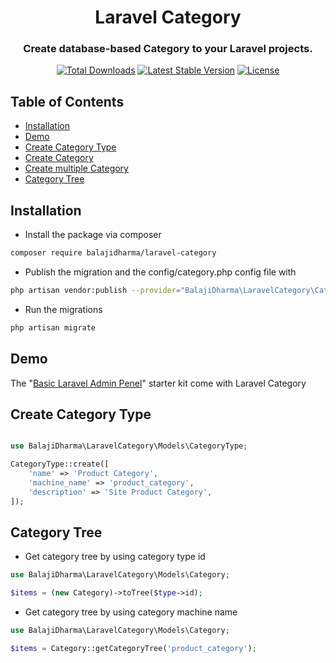 <h1 align="center">Laravel Category</h1>
<h3 align="center">Create database-based Category to your Laravel projects.</h3>
<p align="center">
<a href="https://packagist.org/packages/balajidharma/laravel-category"><img src="https://poser.pugx.org/balajidharma/laravel-category/downloads" alt="Total Downloads"></a>
<a href="https://packagist.org/packages/balajidharma/laravel-category"><img src="https://poser.pugx.org/balajidharma/laravel-category/v/stable" alt="Latest Stable Version"></a>
<a href="https://packagist.org/packages/balajidharma/laravel-category"><img src="https://poser.pugx.org/balajidharma/laravel-category/license" alt="License"></a>
</p>

## Table of Contents

- [Installation](#installation)
- [Demo](#demo)
- [Create Category Type](#create-category-type)
- [Create Category](#create-category)
- [Create multiple Category](#create-multiple-menu-items)
- [Category Tree](#category-tree)

## Installation
- Install the package via composer
```bash
composer require balajidharma/laravel-category
```
- Publish the migration and the config/category.php config file with
```bash
php artisan vendor:publish --provider="BalajiDharma\LaravelCategory\CategoryServiceProvider"
```
- Run the migrations
```bash
php artisan migrate
```

## Demo
The "[Basic Laravel Admin Penel](https://github.com/balajidharma/basic-laravel-admin-panel)" starter kit come with Laravel Category

## Create Category Type
```php

use BalajiDharma\LaravelCategory\Models\CategoryType;

CategoryType::create([
    'name' => 'Product Category',
    'machine_name' => 'product_category',
    'description' => 'Site Product Category',
]);
```

## Category Tree
- Get category tree by using category type id
```php
use BalajiDharma\LaravelCategory\Models\Category;

$items = (new Category)->toTree($type->id);
```

- Get category tree by using category machine name
```php
use BalajiDharma\LaravelCategory\Models\Category;

$items = Category::getCategoryTree('product_category');
```

